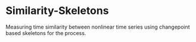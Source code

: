 # Similarity-Skeletons
Measuring time similarity between nonlinear time series using changepoint based skeletons for the process. 
